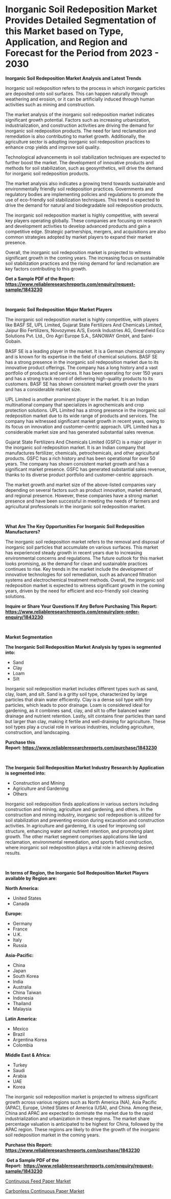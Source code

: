 <p><h1>Inorganic Soil Redeposition Market Provides Detailed Segmentation of this Market based on Type, Application, and Region and Forecast for the Period from 2023 - 2030</h1></p><p><strong>Inorganic Soil Redeposition Market Analysis and Latest Trends</strong></p>
<p><p>Inorganic soil redeposition refers to the process in which inorganic particles are deposited onto soil surfaces. This can happen naturally through weathering and erosion, or it can be artificially induced through human activities such as mining and construction.</p><p>The market analysis of the inorganic soil redeposition market indicates significant growth potential. Factors such as increasing urbanization, industrialization, and construction activities are driving the demand for inorganic soil redeposition products. The need for land reclamation and remediation is also contributing to market growth. Additionally, the agriculture sector is adopting inorganic soil redeposition practices to enhance crop yields and improve soil quality.</p><p>Technological advancements in soil stabilization techniques are expected to further boost the market. The development of innovative products and methods for soil stabilization, such as geosynthetics, will drive the demand for inorganic soil redeposition products.</p><p>The market analysis also indicates a growing trend towards sustainable and environmentally friendly soil redeposition practices. Governments and regulatory bodies are implementing policies and regulations to promote the use of eco-friendly soil stabilization techniques. This trend is expected to drive the demand for natural and biodegradable soil redeposition products.</p><p>The inorganic soil redeposition market is highly competitive, with several key players operating globally. These companies are focusing on research and development activities to develop advanced products and gain a competitive edge. Strategic partnerships, mergers, and acquisitions are also common strategies adopted by market players to expand their market presence.</p><p>Overall, the inorganic soil redeposition market is projected to witness significant growth in the coming years. The increasing focus on sustainable soil stabilization practices and the rising demand for land reclamation are key factors contributing to this growth.</p></p>
<p><strong>Get a Sample PDF of the Report:&nbsp; <a href="https://www.reliableresearchreports.com/enquiry/request-sample/1843230">https://www.reliableresearchreports.com/enquiry/request-sample/1843230</a></strong></p>
<p>&nbsp;</p>
<p><strong>Inorganic Soil Redeposition Major Market Players</strong></p>
<p><p>The inorganic soil redeposition market is highly competitive, with players like BASF SE, UPL Limited, Gujarat State Fertilizers And Chemicals Limited, Jaipur Bio Fertilizers, Novozymes A/S, Evonik Industries AG, Greenfield Eco Solutions Pvt. Ltd., Oro Agri Europe S.A., SANOWAY GmbH, and Saint-Gobain.</p><p>BASF SE is a leading player in the market. It is a German chemical company and is known for its expertise in the field of chemical solutions. BASF SE has a strong presence in the inorganic soil redeposition market due to its innovative product offerings. The company has a long history and a vast portfolio of products and services. It has been operating for over 150 years and has a strong track record of delivering high-quality products to its customers. BASF SE has shown consistent market growth over the years and has a considerable market size.</p><p>UPL Limited is another prominent player in the market. It is an Indian multinational company that specializes in agrochemicals and crop protection solutions. UPL Limited has a strong presence in the inorganic soil redeposition market due to its wide range of products and services. The company has witnessed significant market growth in recent years, owing to its focus on innovation and customer-centric approach. UPL Limited has a considerable market size and has generated substantial sales revenue.</p><p>Gujarat State Fertilizers And Chemicals Limited (GSFC) is a major player in the inorganic soil redeposition market. It is an Indian company that manufactures fertilizer, chemicals, petrochemicals, and other agricultural products. GSFC has a rich history and has been operational for over 50 years. The company has shown consistent market growth and has a significant market presence. GSFC has generated substantial sales revenue, thanks to its diverse product portfolio and customer-centric approach.</p><p>The market growth and market size of the above-listed companies vary depending on several factors such as product innovation, market demand, and regional presence. However, these companies have a strong market presence and have been successful in meeting the needs of farmers and agricultural professionals in the inorganic soil redeposition market.</p></p>
<p>&nbsp;</p>
<p><strong>What Are The Key Opportunities For Inorganic Soil Redeposition Manufacturers?</strong></p>
<p><p>The inorganic soil redeposition market refers to the removal and disposal of inorganic soil particles that accumulate on various surfaces. This market has experienced steady growth in recent years due to increasing environmental concerns and regulations. The future outlook for this market looks promising, as the demand for clean and sustainable practices continues to rise. Key trends in the market include the development of innovative technologies for soil remediation, such as advanced filtration systems and electrochemical treatment methods. Overall, the inorganic soil redeposition market is expected to witness significant growth in the coming years, driven by the need for efficient and eco-friendly soil cleaning solutions.</p></p>
<p><strong>Inquire or Share Your Questions If Any Before Purchasing This Report: <a href="https://www.reliableresearchreports.com/enquiry/pre-order-enquiry/1843230">https://www.reliableresearchreports.com/enquiry/pre-order-enquiry/1843230</a></strong></p>
<p>&nbsp;</p>
<p><strong>Market Segmentation</strong></p>
<p><strong>The Inorganic Soil Redeposition Market Analysis by types is segmented into:</strong></p>
<p><ul><li>Sand</li><li>Clay</li><li>Loam</li><li>Silt</li></ul></p>
<p><p>Inorganic soil redeposition market includes different types such as sand, clay, loam, and silt. Sand is a gritty soil type, characterized by large particles that drain water efficiently. Clay is a dense soil type with tiny particles, which leads to poor drainage. Loam is considered ideal for gardening, as it combines sand, clay, and silt to offer balanced water drainage and nutrient retention. Lastly, silt contains finer particles than sand but larger than clay, making it fertile and well-draining for agriculture. These soil types play a crucial role in various industries, including agriculture, construction, and landscaping.</p></p>
<p><strong>Purchase this Report:&nbsp;<a href="https://www.reliableresearchreports.com/purchase/1843230">https://www.reliableresearchreports.com/purchase/1843230</a></strong></p>
<p>&nbsp;</p>
<p><strong>The Inorganic Soil Redeposition Market Industry Research by Application is segmented into:</strong></p>
<p><ul><li>Construction and Mining</li><li>Agriculture and Gardening</li><li>Others</li></ul></p>
<p><p>Inorganic soil redeposition finds applications in various sectors including construction and mining, agriculture and gardening, and others. In the construction and mining industry, inorganic soil redeposition is utilized for soil stabilization and preventing erosion during excavation and construction activities. In agriculture and gardening, it is used for improving soil structure, enhancing water and nutrient retention, and promoting plant growth. The other market segment comprises applications like land reclamation, environmental remediation, and sports field construction, where inorganic soil redeposition plays a vital role in achieving desired results.</p></p>
<p>&nbsp;</p>
<p><strong>In terms of Region, the Inorganic Soil Redeposition Market Players available by Region are:</strong></p>
<p>
    <p> <strong> North America: </strong>
        <ul>
            <li>United States</li>
            <li>Canada</li>
        </ul>
        </p> 
    <p> <strong> Europe: </strong>
        <ul>
            <li>Germany</li>
            <li>France</li>
            <li>U.K.</li>
            <li>Italy</li>
            <li>Russia</li>
        </ul>
        </p> 
    <p> <strong> Asia-Pacific: </strong>
        <ul>
            <li>China</li>
            <li>Japan</li>
            <li>South Korea</li>
            <li>India</li>
            <li>Australia</li>
            <li>China Taiwan</li>
            <li>Indonesia</li>
            <li>Thailand</li>
            <li>Malaysia</li>
        </ul>
        </p> 
    <p> <strong> Latin America: </strong>
        <ul>
            <li>Mexico</li>
            <li>Brazil</li>
            <li>Argentina Korea</li>
            <li>Colombia</li>
        </ul>
        </p> 
    <p> <strong> Middle East & Africa: </strong>
        <ul>
            <li>Turkey</li>
            <li>Saudi</li>
            <li>Arabia</li>
            <li>UAE</li>
            <li>Korea</li>
        </ul>
    </p>
    </p>
<p><p>The inorganic soil redeposition market is projected to witness significant growth across various regions such as North America (NA), Asia Pacific (APAC), Europe, United States of America (USA), and China. Among these, China and APAC are expected to dominate the market due to the rapid industrialization and urbanization in these regions. The market share percentage valuation is anticipated to be highest for China, followed by the APAC region. These regions are likely to drive the growth of the inorganic soil redeposition market in the coming years.</p></p>
<p><strong>Purchase this Report: <a href="https://www.reliableresearchreports.com/purchase/1843230">https://www.reliableresearchreports.com/purchase/1843230</a></strong></p>
<p>&nbsp;<strong>Get a Sample PDF of the Report:&nbsp;&nbsp;<a href="https://www.reliableresearchreports.com/enquiry/request-sample/1843230">https://www.reliableresearchreports.com/enquiry/request-sample/1843230</a></strong></p>
<p><strong></strong></p>
<p><p><a href="https://medium.com/@vidyap2912/continuous-feed-paper-market-size-reveals-the-best-marketing-channels-in-global-industry-da1941abcd9e">Continuous Feed Paper Market</a></p><p><a href="https://medium.com/@v4171497/carbonless-continuous-paper-market-size-market-outlook-and-market-forecast-2023-to-2030-354bf6577d59">Carbonless Continuous Paper Market</a></p></p>